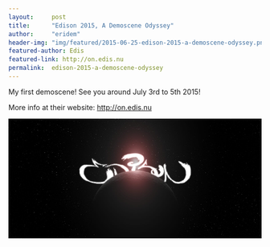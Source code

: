 ```yaml
---
layout:     post
title:      "Edison 2015, A Demoscene Odyssey"
author:     "eridem"
header-img: "img/featured/2015-06-25-edison-2015-a-demoscene-odyssey.png"
featured-author: Edis
featured-link: http://on.edis.nu
permalink:  edison-2015-a-demoscene-odyssey
---
```


My first demoscene! See you around July 3rd to 5th 2015!

More info at their website: <http://on.edis.nu>

![](img/featured/2015-06-25-edison-2015-a-demoscene-odyssey.png)
